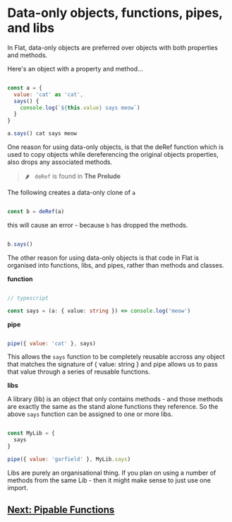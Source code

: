 # Data-only objects, functions, pipes, and libs

In Flat, data-only objects are preferred over objects with both properties and methods.

Here's an object with a property and method...

```javascript

const a = {
  value: 'cat' as 'cat',
  says() {
    console.log(`${this.value} says meow`)
  }
}

a.says() cat says meow

```

One reason for using data-only objects, is that the deRef function which is used to copy objects while dereferencing the original objects
properties, also drops any associated methods.

> 🌶️  &nbsp; `deRef` is found in **The Prelude**

The following creates a data-only clone of `a`

```javascript

const b = deRef(a)

```

this will cause an error - because `b` has dropped the methods.

```javascript

b.says()

```

The other reason for using data-only objects is that code in Flat is organised into functions, libs, and pipes, rather than methods and classes.

**function**

```typescript

// typescript

const says = (a: { value: string }) => console.log('meow')

```

**pipe**

```javascript

pipe({ value: 'cat' }, says)

```

This allows the `says` function to be completely reusable accross any object that matches the signature of { value: string } and pipe allows us to pass that value through a series of reusable functions.

**libs**

A library (lib) is an object that only contains methods - and those methods are exactly the same as the stand alone functions they reference.
So the above `says` function can be assigned to one or more libs.

```javascript

const MyLib = {
  says
}

pipe({ value: 'garfield' }, MyLib.says)

```

Libs are purely an organisational thing. If you plan on using a number of methods from the same Lib - then it might make sense to just use one import.

## [Next: Pipable Functions](https://github.com/attack-monkey/flat-code-guide/blob/master/pipable%20functions.md)
